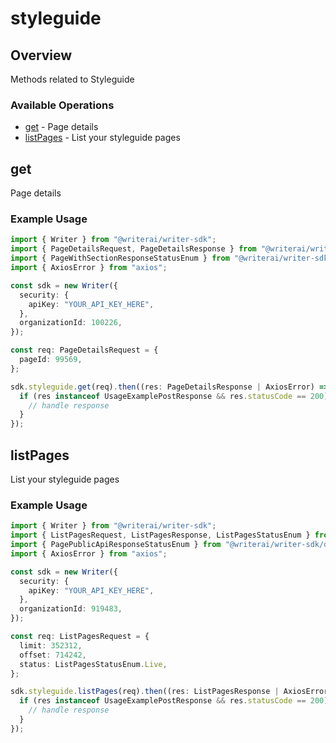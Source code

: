 # styleguide

## Overview

Methods related to Styleguide

### Available Operations

* [get](#get) - Page details
* [listPages](#listpages) - List your styleguide pages

## get

Page details

### Example Usage

```typescript
import { Writer } from "@writerai/writer-sdk";
import { PageDetailsRequest, PageDetailsResponse } from "@writerai/writer-sdk/dist/sdk/models/operations";
import { PageWithSectionResponseStatusEnum } from "@writerai/writer-sdk/dist/sdk/models/shared";
import { AxiosError } from "axios";

const sdk = new Writer({
  security: {
    apiKey: "YOUR_API_KEY_HERE",
  },
  organizationId: 100226,
});

const req: PageDetailsRequest = {
  pageId: 99569,
};

sdk.styleguide.get(req).then((res: PageDetailsResponse | AxiosError) => {
  if (res instanceof UsageExamplePostResponse && res.statusCode == 200) {
    // handle response
  }
});
```

## listPages

List your styleguide pages

### Example Usage

```typescript
import { Writer } from "@writerai/writer-sdk";
import { ListPagesRequest, ListPagesResponse, ListPagesStatusEnum } from "@writerai/writer-sdk/dist/sdk/models/operations";
import { PagePublicApiResponseStatusEnum } from "@writerai/writer-sdk/dist/sdk/models/shared";
import { AxiosError } from "axios";

const sdk = new Writer({
  security: {
    apiKey: "YOUR_API_KEY_HERE",
  },
  organizationId: 919483,
});

const req: ListPagesRequest = {
  limit: 352312,
  offset: 714242,
  status: ListPagesStatusEnum.Live,
};

sdk.styleguide.listPages(req).then((res: ListPagesResponse | AxiosError) => {
  if (res instanceof UsageExamplePostResponse && res.statusCode == 200) {
    // handle response
  }
});
```
